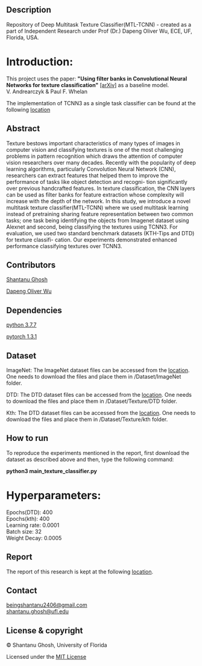 ## Description
Repository of Deep Multitask Texture Classifier(MTL-TCNN) - created as a part of Independent Research under Prof (Dr.) Dapeng Oliver Wu, ECE, UF, Florida, USA.

# Introduction:
This project uses the paper: <b>"Using filter banks in Convolutional Neural Networks for texture classification"</b>  [[arXiv]](https://arxiv.org/pdf/1601.02919.pdf) as a baseline model. <br/>
V. Andrearczyk & Paul F. Whelan

The implementation of TCNN3 as a single task classifier can be found at the following [location](https://github.com/Shantanu48114860/TCNN3)

## Abstract
Texture bestows important characteristics of many types of images in computer vision and classifying textures is one of the most challenging problems in pattern recognition which draws the attention of computer vision researchers over many decades. Recently with the popularity of deep learning algorithms, particularly Convolution Neural Network (CNN), researchers can extract features that helped them to improve the performance of tasks like object detection and recogni- tion significantly over previous handcrafted features. In texture classification, the CNN layers can be used as filter banks for feature extraction whose complexity will increase with the depth of the network. In this study, we introduce a novel multitask texture classifier(MTL-TCNN) where we used multitask learning instead of pretraining sharing feature representation between two common tasks; one task being identifying the objects from Imagenet dataset using Alexnet and second, being classifying the textures using TCNN3. For evaluation, we used two standard benchmark datasets (KTH-Tips and DTD) for texture classifi- cation. Our experiments demonstrated enhanced performance classifying textures over TCNN3.

## Contributors
[Shantanu Ghosh](https://www.linkedin.com/in/shantanu-ghosh-b369783a/)

[Dapeng Oliver Wu](http://www.wu.ece.ufl.edu/)

## Dependencies
[python 3.7.7](https://www.python.org/downloads/release/python-374/)

[pytorch 1.3.1](https://pytorch.org/get-started/previous-versions/)

## Dataset 
ImageNet:
The ImageNet dataset files can be accessed from the [location](https://uflorida-my.sharepoint.com/:f:/g/personal/shantanughosh_ufl_edu/EiPLx3bN7lxFtTmQxdmub1cBsLeZep2KC9WOjrFKS0vYoQ?e=aqyNeN).
One needs to download the files and place them in /Dataset/ImageNet folder.

DTD:
The DTD dataset files can be accessed from the [location](https://uflorida-my.sharepoint.com/:f:/g/personal/shantanughosh_ufl_edu/EowQWnydPX1MnTuSByyW_gIBUCRW9vh8-9oId2GnRaXRQA?e=d9O5Zu).
One needs to download the files and place them in /Dataset/Texture/DTD folder.

Kth:
The DTD dataset files can be accessed from the [location](https://uflorida-my.sharepoint.com/:f:/g/personal/shantanughosh_ufl_edu/Eu5G1SQf4YRMh60VQdiPlmYBqjFpsPbwD6tPvSgTaDCF0A?e=67zJis).
One needs to download the files and place them in /Dataset/Texture/kth folder.

## How to run
To reproduce the experiments mentioned in the report, first download the dataset as described above and then, type the following
command: 

<b>python3 main_texture_classifier.py</b>

# Hyperparameters:
Epochs(DTD): 400<br/>
Epochs(kth): 400<br/>
Learning rate: 0.0001<br/>
Batch size: 32<br/>
Weight Decay: 0.0005<br/>

## Report
The report of this research is kept at the following [location](https://github.com/Shantanu48114860/MTL-TCNN3/blob/master/Report/Texture_Classification.pdf).


## Contact
beingshantanu2406@gmail.com <br/>
shantanu.ghosh@ufl.edu

## License & copyright
© Shantanu Ghosh, University of Florida

Licensed under the [MIT License](LICENSE)

